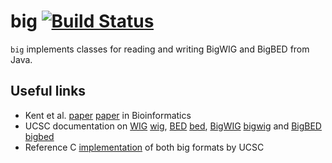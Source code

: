 # big [![Build Status](https://travis-ci.org/superbobry/big.svg?branch=master)](https://travis-ci.org/superbobry/big)

`big` implements classes for reading and writing BigWIG and BigBED from Java.

Useful links
------------

* Kent et al. [paper] [paper] in Bioinformatics
* UCSC documentation on [WIG] [wig], [BED] [bed], [BigWIG] [bigwig] and [BigBED] [bigbed]
* Reference C [implementation](http://hgdownload.cse.ucsc.edu/admin/exe) of both big formats by UCSC

[paper]: http://bioinformatics.oxfordjournals.org/content/26/17/2204.abstract
[wig]: http://genome.ucsc.edu/goldenpath/help/wig.html
[bed]: http://genome.ucsc.edu/goldenpath/help/bed.html
[bigwig]: http://genome.ucsc.edu/goldenpath/help/bigWig.html
[bigbed]: http://genome.ucsc.edu/goldenpath/help/bigBed.html
